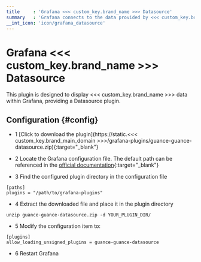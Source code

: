 ```yaml
---
title     : 'Grafana <<< custom_key.brand_name >>> Datasource'
summary   : 'Grafana connects to the data provided by <<< custom_key.brand_name >>> Datasource'
__int_icon: 'icon/grafana_datasource'
---
```


<!-- markdownlint-disable MD025 -->
# Grafana <<< custom_key.brand_name >>> Datasource
<!-- markdownlint-enable -->

This plugin is designed to display <<< custom_key.brand_name >>> data within Grafana, providing a Datasource plugin.

## Configuration {#config}

- 1 [Click to download the plugin](https://static.<<< custom_key.brand_main_domain >>>/grafana-plugins/guance-guance-datasource.zip){:target="_blank"}

- 2 Locate the Grafana configuration file. The default path can be referenced in the [official documentation](https://grafana.com/docs/grafana/latest/setup-grafana/configure-grafana/#configuration-file-location){:target="_blank"}

- 3 Find the configured plugin directory in the configuration file

```shell
[paths]
plugins = "/path/to/grafana-plugins"
```

- 4 Extract the downloaded file and place it in the plugin directory

```shell
unzip guance-guance-datasource.zip -d YOUR_PLUGIN_DIR/
```

- 5 Modify the configuration item to:

```shell
[plugins]
allow_loading_unsigned_plugins = guance-guance-datasource
```

- 6 Restart Grafana